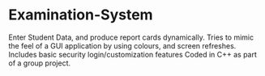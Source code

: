 # Examination-System
Enter Student Data, and produce report cards dynamically.
Tries to mimic the feel of a GUI application by using colours, and screen refreshes.
Includes basic security login/customization features
Coded in C++ as part of a group project.
